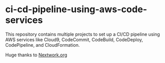 # ci-cd-pipeline-using-aws-code-services
This repository contains multiple projects to set up a CI/CD pipeline using AWS services like Cloud9, CodeCommit, CodeBuild, CodeDeploy, CodePipeline, and CloudFormation.

Huge thanks to [Nextwork.org](https://learn.nextwork.org/)
